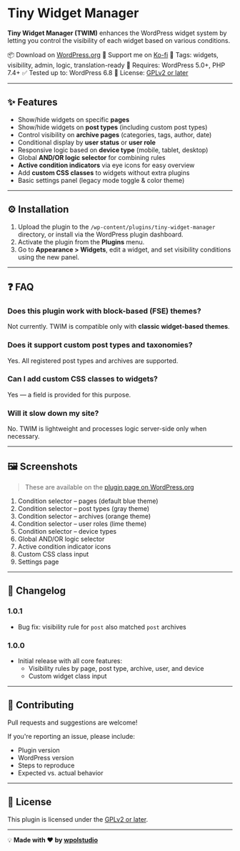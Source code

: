# Tiny Widget Manager

**Tiny Widget Manager (TWIM)** enhances the WordPress widget system by letting you control the visibility of each widget based on various conditions.

📦 Download on [WordPress.org](https://wordpress.org/plugins/tiny-widget-manager/)
💬 Support me on [Ko-fi](https://ko-fi.com/wpolstudio)
🧩 Tags: widgets, visibility, admin, logic, translation-ready
🧪 Requires: WordPress 5.0+, PHP 7.4+
✅ Tested up to: WordPress 6.8
🪪 License: [GPLv2 or later](https://www.gnu.org/licenses/gpl-2.0.html)

---

## ✨ Features

- Show/hide widgets on specific **pages**
- Show/hide widgets on **post types** (including custom post types)
- Control visibility on **archive pages** (categories, tags, author, date)
- Conditional display by **user status** or **user role**
- Responsive logic based on **device type** (mobile, tablet, desktop)
- Global **AND/OR logic selector** for combining rules
- **Active condition indicators** via eye icons for easy overview
- Add **custom CSS classes** to widgets without extra plugins
- Basic settings panel (legacy mode toggle & color theme)

---

## ⚙️ Installation

1. Upload the plugin to the `/wp-content/plugins/tiny-widget-manager` directory, or install via the WordPress plugin dashboard.
2. Activate the plugin from the **Plugins** menu.
3. Go to **Appearance > Widgets**, edit a widget, and set visibility conditions using the new panel.

---

## ❓ FAQ

### Does this plugin work with block-based (FSE) themes?

Not currently. TWIM is compatible only with **classic widget-based themes**.

### Does it support custom post types and taxonomies?

Yes. All registered post types and archives are supported.

### Can I add custom CSS classes to widgets?

Yes — a field is provided for this purpose.

### Will it slow down my site?

No. TWIM is lightweight and processes logic server-side only when necessary.

---

## 🖼️ Screenshots

> These are available on the [plugin page on WordPress.org](https://wordpress.org/plugins/tiny-widget-manager/)

1. Condition selector – pages (default blue theme)
2. Condition selector – post types (gray theme)
3. Condition selector – archives (orange theme)
4. Condition selector – user roles (lime theme)
5. Condition selector – device types
6. Global AND/OR logic selector
7. Active condition indicator icons
8. Custom CSS class input
9. Settings page

---

## 📝 Changelog

### 1.0.1
- Bug fix: visibility rule for `post` also matched `post` archives

### 1.0.0
- Initial release with all core features:
  - Visibility rules by page, post type, archive, user, and device
  - Custom widget class input

---

## 🚀 Contributing

Pull requests and suggestions are welcome!

If you're reporting an issue, please include:
- Plugin version
- WordPress version
- Steps to reproduce
- Expected vs. actual behavior

---

## 📄 License

This plugin is licensed under the [GPLv2 or later](https://www.gnu.org/licenses/gpl-2.0.html).

---

💡 **Made with ❤️ by [wpolstudio](https://ko-fi.com/wpolstudio)**
